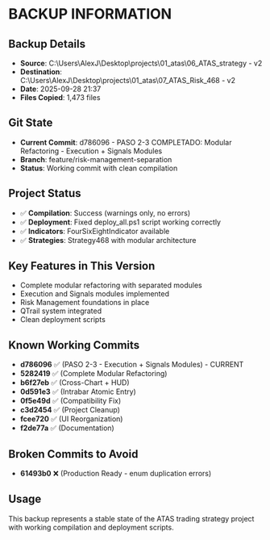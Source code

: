 # BACKUP INFORMATION

## Backup Details
- **Source**: C:\Users\AlexJ\Desktop\projects\01_atas\06_ATAS_strategy - v2
- **Destination**: C:\Users\AlexJ\Desktop\projects\01_atas\07_ATAS_Risk_468 - v2
- **Date**: 2025-09-28 21:37
- **Files Copied**: 1,473 files

## Git State
- **Current Commit**: d786096 - PASO 2-3 COMPLETADO: Modular Refactoring - Execution + Signals Modules
- **Branch**: feature/risk-management-separation
- **Status**: Working commit with clean compilation

## Project Status
- ✅ **Compilation**: Success (warnings only, no errors)
- ✅ **Deployment**: Fixed deploy_all.ps1 script working correctly
- ✅ **Indicators**: FourSixEightIndicator available
- ✅ **Strategies**: Strategy468 with modular architecture

## Key Features in This Version
- Complete modular refactoring with separated modules
- Execution and Signals modules implemented
- Risk Management foundations in place
- QTrail system integrated
- Clean deployment scripts

## Known Working Commits
- **d786096** ✅ (PASO 2-3 - Execution + Signals Modules) - CURRENT
- **5282419** ✅ (Complete Modular Refactoring)
- **b6f27eb** ✅ (Cross-Chart + HUD)
- **0d591e3** ✅ (Intrabar Atomic Entry)
- **0f5e49d** ✅ (Compatibility Fix)
- **c3d2454** ✅ (Project Cleanup)
- **fcee720** ✅ (UI Reorganization)
- **f2de77a** ✅ (Documentation)

## Broken Commits to Avoid
- **61493b0** ❌ (Production Ready - enum duplication errors)

## Usage
This backup represents a stable state of the ATAS trading strategy project with working compilation and deployment scripts.